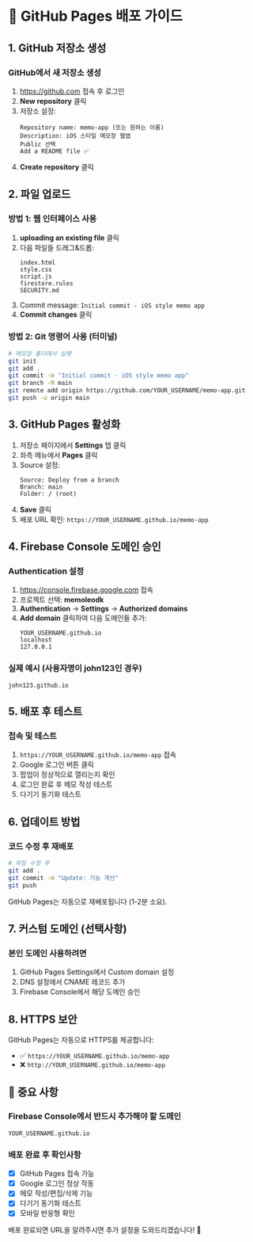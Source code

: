 # 🚀 GitHub Pages 배포 가이드

## 1. GitHub 저장소 생성

### GitHub에서 새 저장소 생성
1. https://github.com 접속 후 로그인
2. **New repository** 클릭
3. 저장소 설정:
   ```
   Repository name: memo-app (또는 원하는 이름)
   Description: iOS 스타일 메모장 웹앱
   Public 선택
   Add a README file ✅
   ```
4. **Create repository** 클릭

## 2. 파일 업로드

### 방법 1: 웹 인터페이스 사용
1. **uploading an existing file** 클릭
2. 다음 파일들 드래그&드롭:
   ```
   index.html
   style.css
   script.js
   firestore.rules
   SECURITY.md
   ```
3. Commit message: `Initial commit - iOS style memo app`
4. **Commit changes** 클릭

### 방법 2: Git 명령어 사용 (터미널)
```bash
# 메모장 폴더에서 실행
git init
git add .
git commit -m "Initial commit - iOS style memo app"
git branch -M main
git remote add origin https://github.com/YOUR_USERNAME/memo-app.git
git push -u origin main
```

## 3. GitHub Pages 활성화

1. 저장소 페이지에서 **Settings** 탭 클릭
2. 좌측 메뉴에서 **Pages** 클릭
3. Source 설정:
   ```
   Source: Deploy from a branch
   Branch: main
   Folder: / (root)
   ```
4. **Save** 클릭
5. 배포 URL 확인: `https://YOUR_USERNAME.github.io/memo-app`

## 4. Firebase Console 도메인 승인

### Authentication 설정
1. https://console.firebase.google.com 접속
2. 프로젝트 선택: **memoleodk**
3. **Authentication** → **Settings** → **Authorized domains**
4. **Add domain** 클릭하여 다음 도메인들 추가:
   ```
   YOUR_USERNAME.github.io
   localhost
   127.0.0.1
   ```

### 실제 예시 (사용자명이 john123인 경우)
```
john123.github.io
```

## 5. 배포 후 테스트

### 접속 및 테스트
1. `https://YOUR_USERNAME.github.io/memo-app` 접속
2. Google 로그인 버튼 클릭
3. 팝업이 정상적으로 열리는지 확인
4. 로그인 완료 후 메모 작성 테스트
5. 다기기 동기화 테스트

## 6. 업데이트 방법

### 코드 수정 후 재배포
```bash
# 파일 수정 후
git add .
git commit -m "Update: 기능 개선"
git push
```

GitHub Pages는 자동으로 재배포됩니다 (1-2분 소요).

## 7. 커스텀 도메인 (선택사항)

### 본인 도메인 사용하려면
1. GitHub Pages Settings에서 Custom domain 설정
2. DNS 설정에서 CNAME 레코드 추가
3. Firebase Console에서 해당 도메인 승인

## 8. HTTPS 보안

GitHub Pages는 자동으로 HTTPS를 제공합니다:
- ✅ `https://YOUR_USERNAME.github.io/memo-app`
- ❌ `http://YOUR_USERNAME.github.io/memo-app`

## 🎯 중요 사항

### Firebase Console에서 반드시 추가해야 할 도메인
```
YOUR_USERNAME.github.io
```

### 배포 완료 후 확인사항
- [x] GitHub Pages 접속 가능
- [x] Google 로그인 정상 작동
- [x] 메모 작성/편집/삭제 기능
- [x] 다기기 동기화 테스트
- [x] 모바일 반응형 확인

배포 완료되면 URL을 알려주시면 추가 설정을 도와드리겠습니다! 🚀